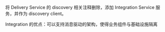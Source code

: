 将 Delivery Service 的 discovery 相关注释删除，添加 Integration Service 服务，并作为 discovery client。

Integration 的优点：可以支持消息驱动的架构，使得业务组件与基础设施隔离